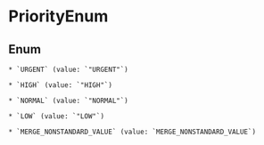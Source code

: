 
# PriorityEnum

## Enum


    * `URGENT` (value: `"URGENT"`)

    * `HIGH` (value: `"HIGH"`)

    * `NORMAL` (value: `"NORMAL"`)

    * `LOW` (value: `"LOW"`)

    * `MERGE_NONSTANDARD_VALUE` (value: `MERGE_NONSTANDARD_VALUE`)


